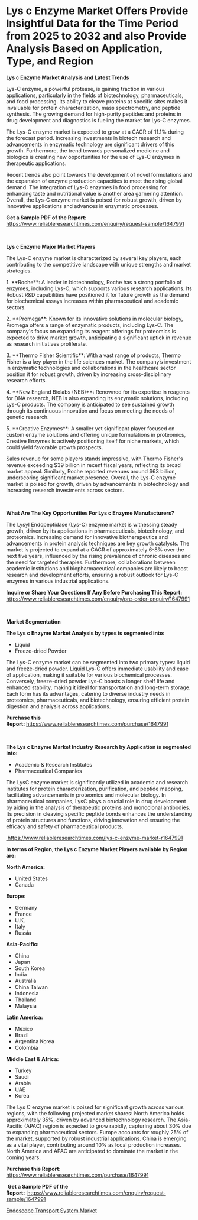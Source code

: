 <p><h1>Lys c Enzyme Market Offers Provide Insightful Data for the Time Period from 2025 to 2032 and also Provide Analysis Based on Application, Type, and Region</h1></p><p><strong>Lys c Enzyme Market Analysis and Latest Trends</strong></p>
<p><p>Lys-C enzyme, a powerful protease, is gaining traction in various applications, particularly in the fields of biotechnology, pharmaceuticals, and food processing. Its ability to cleave proteins at specific sites makes it invaluable for protein characterization, mass spectrometry, and peptide synthesis. The growing demand for high-purity peptides and proteins in drug development and diagnostics is fueling the market for Lys-C enzymes. </p><p>The Lys-C enzyme market is expected to grow at a CAGR of 11.1% during the forecast period. Increasing investments in biotech research and advancements in enzymatic technology are significant drivers of this growth. Furthermore, the trend towards personalized medicine and biologics is creating new opportunities for the use of Lys-C enzymes in therapeutic applications. </p><p>Recent trends also point towards the development of novel formulations and the expansion of enzyme production capacities to meet the rising global demand. The integration of Lys-C enzymes in food processing for enhancing taste and nutritional value is another area garnering attention. Overall, the Lys-C enzyme market is poised for robust growth, driven by innovative applications and advances in enzymatic processes.</p></p>
<p><strong>Get a Sample PDF of the Report:&nbsp;</strong> <a href="https://www.reliableresearchtimes.com/enquiry/request-sample/1647991?utm_campaign=3186&utm_medium=2&utm_source=Github&utm_content=ia&utm_term=04032025&utm_id=lys-c-enzyme">https://www.reliableresearchtimes.com/enquiry/request-sample/1647991</a></p>
<p>&nbsp;</p>
<p><strong>Lys c Enzyme Major Market Players</strong></p>
<p><p>The Lys-C enzyme market is characterized by several key players, each contributing to the competitive landscape with unique strengths and market strategies. </p><p>1. **Roche**: A leader in biotechnology, Roche has a strong portfolio of enzymes, including Lys-C, which supports various research applications. Its Robust R&D capabilities have positioned it for future growth as the demand for biochemical assays increases within pharmaceutical and academic sectors.</p><p>2. **Promega**: Known for its innovative solutions in molecular biology, Promega offers a range of enzymatic products, including Lys-C. The company's focus on expanding its reagent offerings for proteomics is expected to drive market growth, anticipating a significant uptick in revenue as research initiatives proliferate.</p><p>3. **Thermo Fisher Scientific**: With a vast range of products, Thermo Fisher is a key player in the life sciences market. The company’s investment in enzymatic technologies and collaborations in the healthcare sector position it for robust growth, driven by increasing cross-disciplinary research efforts.</p><p>4. **New England Biolabs (NEB)**: Renowned for its expertise in reagents for DNA research, NEB is also expanding its enzymatic solutions, including Lys-C products. The company is anticipated to see sustained growth through its continuous innovation and focus on meeting the needs of genetic research.</p><p>5. **Creative Enzymes**: A smaller yet significant player focused on custom enzyme solutions and offering unique formulations in proteomics, Creative Enzymes is actively positioning itself for niche markets, which could yield favorable growth prospects.</p><p>Sales revenue for some players stands impressive, with Thermo Fisher's revenue exceeding $39 billion in recent fiscal years, reflecting its broad market appeal. Similarly, Roche reported revenues around $63 billion, underscoring significant market presence. Overall, the Lys-C enzyme market is poised for growth, driven by advancements in biotechnology and increasing research investments across sectors.</p></p>
<p>&nbsp;</p>
<p><strong>What Are The Key Opportunities For Lys c Enzyme Manufacturers?</strong></p>
<p><p>The Lysyl Endopeptidase (Lys-C) enzyme market is witnessing steady growth, driven by its applications in pharmaceuticals, biotechnology, and proteomics. Increasing demand for innovative biotherapeutics and advancements in protein analysis techniques are key growth catalysts. The market is projected to expand at a CAGR of approximately 6-8% over the next five years, influenced by the rising prevalence of chronic diseases and the need for targeted therapies. Furthermore, collaborations between academic institutions and biopharmaceutical companies are likely to boost research and development efforts, ensuring a robust outlook for Lys-C enzymes in various industrial applications.</p></p>
<p><strong>Inquire or Share Your Questions If Any Before Purchasing This Report:</strong> <a href="https://www.reliableresearchtimes.com/enquiry/pre-order-enquiry/1647991?utm_campaign=3186&utm_medium=2&utm_source=Github&utm_content=ia&utm_term=04032025&utm_id=lys-c-enzyme">https://www.reliableresearchtimes.com/enquiry/pre-order-enquiry/1647991</a></p>
<p>&nbsp;</p>
<p><strong>Market Segmentation</strong></p>
<p><strong>The Lys c Enzyme Market Analysis by types is segmented into:</strong></p>
<p><ul><li>Liquid</li><li>Freeze-dried Powder</li></ul></p>
<p><p>The Lys-C enzyme market can be segmented into two primary types: liquid and freeze-dried powder. Liquid Lys-C offers immediate usability and ease of application, making it suitable for various biochemical processes. Conversely, freeze-dried powder Lys-C boasts a longer shelf life and enhanced stability, making it ideal for transportation and long-term storage. Each form has its advantages, catering to diverse industry needs in proteomics, pharmaceuticals, and biotechnology, ensuring efficient protein digestion and analysis across applications.</p></p>
<p><strong>Purchase this Report:&nbsp;</strong><a href="https://www.reliableresearchtimes.com/purchase/1647991?utm_campaign=3186&utm_medium=2&utm_source=Github&utm_content=ia&utm_term=04032025&utm_id=lys-c-enzyme">https://www.reliableresearchtimes.com/purchase/1647991</a></p>
<p>&nbsp;</p>
<p><strong>The Lys c Enzyme Market Industry Research by Application is segmented into:</strong></p>
<p><ul><li>Academic & Research Institutes</li><li>Pharmaceutical Companies</li></ul></p>
<p><p>The LysC enzyme market is significantly utilized in academic and research institutes for protein characterization, purification, and peptide mapping, facilitating advancements in proteomics and molecular biology. In pharmaceutical companies, LysC plays a crucial role in drug development by aiding in the analysis of therapeutic proteins and monoclonal antibodies. Its precision in cleaving specific peptide bonds enhances the understanding of protein structures and functions, driving innovation and ensuring the efficacy and safety of pharmaceutical products.</p></p>
<p><a href="https://www.reliableresearchtimes.com/lys-c-enzyme-market-r1647991?utm_campaign=3186&utm_medium=2&utm_source=Github&utm_content=ia&utm_term=04032025&utm_id=lys-c-enzyme">&nbsp;https://www.reliableresearchtimes.com/lys-c-enzyme-market-r1647991</a></p>
<p><strong>In terms of Region, the Lys c Enzyme Market Players available by Region are:</strong></p>
<p>
    <p> <strong> North America: </strong>
        <ul>
            <li>United States</li>
            <li>Canada</li>
        </ul>
        </p> 
    <p> <strong> Europe: </strong>
        <ul>
            <li>Germany</li>
            <li>France</li>
            <li>U.K.</li>
            <li>Italy</li>
            <li>Russia</li>
        </ul>
        </p> 
    <p> <strong> Asia-Pacific: </strong>
        <ul>
            <li>China</li>
            <li>Japan</li>
            <li>South Korea</li>
            <li>India</li>
            <li>Australia</li>
            <li>China Taiwan</li>
            <li>Indonesia</li>
            <li>Thailand</li>
            <li>Malaysia</li>
        </ul>
        </p> 
    <p> <strong> Latin America: </strong>
        <ul>
            <li>Mexico</li>
            <li>Brazil</li>
            <li>Argentina Korea</li>
            <li>Colombia</li>
        </ul>
        </p> 
    <p> <strong> Middle East & Africa: </strong>
        <ul>
            <li>Turkey</li>
            <li>Saudi</li>
            <li>Arabia</li>
            <li>UAE</li>
            <li>Korea</li>
        </ul>
    </p>
    </p>
<p><p>The Lys C enzyme market is poised for significant growth across various regions, with the following projected market shares: North America holds approximately 35%, driven by advanced biotechnology research. The Asia-Pacific (APAC) region is expected to grow rapidly, capturing about 30% due to expanding pharmaceutical sectors. Europe accounts for roughly 25% of the market, supported by robust industrial applications. China is emerging as a vital player, contributing around 10% as local production increases. North America and APAC are anticipated to dominate the market in the coming years.</p></p>
<p><strong>Purchase this Report: </strong><a href="https://www.reliableresearchtimes.com/purchase/1647991?utm_campaign=3186&utm_medium=2&utm_source=Github&utm_content=ia&utm_term=04032025&utm_id=lys-c-enzyme">https://www.reliableresearchtimes.com/purchase/1647991</a></p>
<p>&nbsp;<strong>Get a Sample PDF of the Report:&nbsp;&nbsp;</strong><a href="https://www.reliableresearchtimes.com/enquiry/request-sample/1647991?utm_campaign=3186&utm_medium=2&utm_source=Github&utm_content=ia&utm_term=04032025&utm_id=lys-c-enzyme">https://www.reliableresearchtimes.com/enquiry/request-sample/1647991</a></p>
<p><strong></strong></p>
<p><p><a href="https://github.com/zoccohaniech/Market-Research-Report-List-1/blob/main/endoscope-transport-system-market.md?utm_campaign=3186&utm_medium=2&utm_source=Github&utm_content=ia&utm_term=04032025&utm_id=lys-c-enzyme">Endoscope Transport System Market</a></p></p>